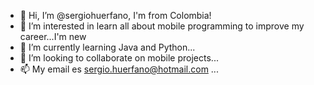 - 👋 Hi, I’m @sergiohuerfano, I'm from Colombia!
- 👀 I’m interested in learn all about mobile programming to improve my career...I'm new
- 🌱 I’m currently learning Java and Python...
- 💞️ I’m looking to collaborate on mobile projects...
- 📫 My email es sergio.huerfano@hotmail.com ...

<!---
sergiohuerfano/sergiohuerfano is a ✨ special ✨ repository because its `README.md` (this file) appears on your GitHub profile.
You can click the Preview link to take a look at your changes.
--->
